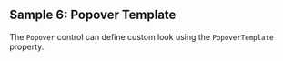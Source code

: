 ## Sample 6: Popover Template

The `Popover` control can define custom look using the `PopoverTemplate` property.